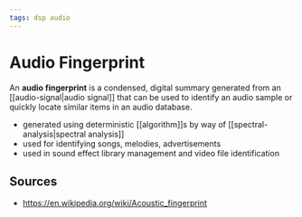 ```yaml
---
tags: dsp audio
---
```


# Audio Fingerprint

An **audio fingerprint** is a condensed, digital summary generated from an [[audio-signal|audio signal]] that can be used to identify an audio sample or quickly locate similar items in an audio database.

- generated using deterministic [[algorithm]]s by way of [[spectral-analysis|spectral analysis]]
- used for identifying songs, melodies, advertisements
- used in sound effect library management and video file identification

## Sources

- <https://en.wikipedia.org/wiki/Acoustic_fingerprint>

